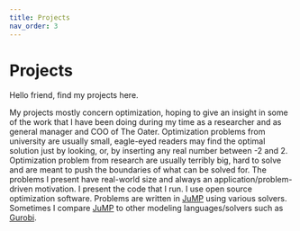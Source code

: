 ```yaml
---
title: Projects
nav_order: 3
---
```


# Projects

Hello friend, find my projects here.

My projects mostly concern optimization, hoping to give an insight in some of the work that I have been doing during my time as a researcher and as general manager and COO of The Oater.
Optimization problems from university are usually small, eagle-eyed readers may find the optimal solution just by looking, or, by inserting any real number between -2 and 2.
Optimization problem from research are usually terribly big, hard to solve and are meant to push the boundaries of what can be solved for.
The problems I present have real-world size and always an application/problem-driven motivation.
I present the code that I run. I use open source optimization software. Problems are written in [JuMP](https://jump.dev/JuMP.jl/stable/) using various solvers.
Sometimes I compare [JuMP](https://jump.dev/JuMP.jl/stable/) to other modeling languages/solvers such as [Gurobi](https://www.gurobi.com/).
